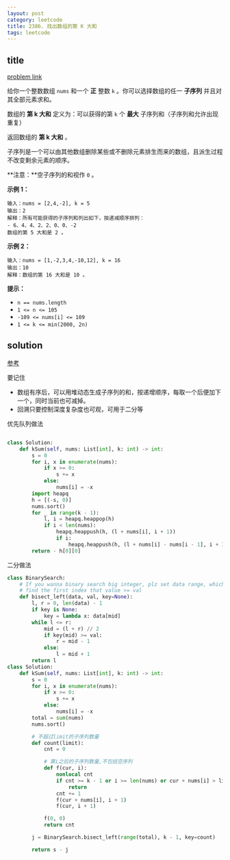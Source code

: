 ```yaml
---
layout: post
category: leetcode
title: 2386. 找出数组的第 K 大和
tags: leetcode
---
```


## title
[problem link](https://leetcode.cn/problems/find-the-k-sum-of-an-array/)

给你一个整数数组 `nums` 和一个 **正** 整数 `k` 。你可以选择数组的任一 **子序列** 并且对其全部元素求和。

数组的 **第 k 大和** 定义为：可以获得的第 `k` 个 **最大** 子序列和（子序列和允许出现重复）

返回数组的 **第 k 大和** 。

子序列是一个可以由其他数组删除某些或不删除元素排生而来的数组，且派生过程不改变剩余元素的顺序。

**注意：**空子序列的和视作 `0` 。

 

**示例 1：**

```
输入：nums = [2,4,-2], k = 5
输出：2
解释：所有可能获得的子序列和列出如下，按递减顺序排列：
- 6、4、4、2、2、0、0、-2
数组的第 5 大和是 2 。
```

**示例 2：**

```
输入：nums = [1,-2,3,4,-10,12], k = 16
输出：10
解释：数组的第 16 大和是 10 。
```

 

**提示：**

- `n == nums.length`
- `1 <= n <= 105`
- `-109 <= nums[i] <= 109`
- `1 <= k <= min(2000, 2n)`

## solution

[参考](https://leetcode.cn/problems/find-the-k-sum-of-an-array/solution/zhuan-huan-dui-by-endlesscheng-8yiq/)

要记住

- 数组有序后，可以用堆动态生成子序列的和，按递增顺序，每取一个后便加下一个，同时当前也可减掉。
- 回溯只要控制深度复杂度也可观，可用于二分等



优先队列做法

```python

class Solution:
    def kSum(self, nums: List[int], k: int) -> int:
        s = 0
        for i, x in enumerate(nums):
            if x >= 0:
                s += x
            else:
                nums[i] = -x
        import heapq
        h = [(-s, 0)]
        nums.sort()
        for _ in range(k - 1):
            l, i = heapq.heappop(h)
            if i < len(nums):
                heapq.heappush(h, (l + nums[i], i + 1))
                if i:
                    heapq.heappush(h, (l + nums[i] - nums[i - 1], i + 1))
        return - h[0][0]
```



二分做法

```python
class BinarySearch:
    # If you wanna binary search big integer, plz set data range, which can be used as same as big integer low and high
    # find the first index that value >= val
    def bisect_left(data, val, key=None):
        l, r = 0, len(data) - 1
        if key is None:
            key = lambda x: data[mid]
        while l <= r:
            mid = (l + r) // 2
            if key(mid) >= val:
                r = mid - 1
            else:
                l = mid + 1
        return l
class Solution:
    def kSum(self, nums: List[int], k: int) -> int:
        s = 0
        for i, x in enumerate(nums):
            if x >= 0:
                s += x
            else:
                nums[i] = -x
        total = sum(nums)
        nums.sort()

        # 不超过limit的子序列数量
        def count(limit):
            cnt = 0

            # 算i之后的子序列数量,不包括空序列
            def f(cur, i):
                nonlocal cnt
                if cnt >= k - 1 or i >= len(nums) or cur + nums[i] > limit:
                    return
                cnt += 1
                f(cur + nums[i], i + 1)
                f(cur, i + 1)

            f(0, 0)
            return cnt

        j = BinarySearch.bisect_left(range(total), k - 1, key=count)

        return s - j

```

